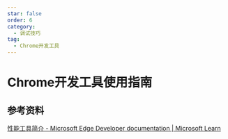 ```yaml
---
star: false
order: 6
category:
  - 调试技巧
tag:
  - Chrome开发工具
---
```

# Chrome开发工具使用指南



## **参考资料**

[性能工具简介 - Microsoft Edge Developer documentation | Microsoft Learn](https://learn.microsoft.com/zh-cn/microsoft-edge/devtools-guide-chromium/evaluate-performance/)